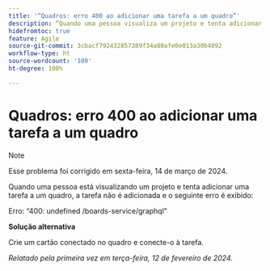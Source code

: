 ```yaml
---
title: '“Quadros: erro 400 ao adicionar uma tarefa a um quadro”'
description: “Quando uma pessoa visualiza um projeto e tenta adicionar uma tarefa a um quadro, a tarefa não é adicionada e um erro é exibido. Uma solução alternativa está disponível.”
hidefromtoc: true
feature: Agile
source-git-commit: 3cbacf792432857389f34a80afe0e013a30b4092
workflow-type: ht
source-wordcount: '109'
ht-degree: 100%

---
```



# Quadros: erro 400 ao adicionar uma tarefa a um quadro

>[!NOTE]
>
>Esse problema foi corrigido em sexta-feira, 14 de março de 2024.

Quando uma pessoa está visualizando um projeto e tenta adicionar uma tarefa a um quadro, a tarefa não é adicionada e o seguinte erro é exibido:

Erro: “400: undefined /boards-service/graphql”

**Solução alternativa**

Crie um cartão conectado no quadro e conecte-o à tarefa.

_Relatado pela primeira vez em terça-feira, 12 de fevereiro de 2024._
